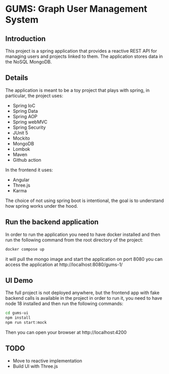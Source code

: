 # GUMS: Graph User Management System

## Introduction
This project is a spring application that provides a reactive REST API for managing users and projects linked to them.
The application stores data in the NoSQL MongoDB.

## Details
The application is meant to be a toy project that plays with spring, in particular, the project uses:
- Spring IoC
- Spring Data
- Spring AOP
- Spring webMVC
- Spring Security
- JUnit 5
- Mockito
- MongoDB
- Lombok
- Maven
- Github action

In the frontend it uses:
- Angular
- Three.js
- Karma

The choice of not using spring boot is intentional, the goal is to understand how spring works under the hood.

## Run the backend application
In order to run the application you need to have docker installed and then run the following command
from the root directory of the project:
```bash
docker compose up
```
it will pull the mongo image and start the application on port 8080 you can access the application at 
http://localhost:8080/gums-1/

## UI Demo
The full project is not deployed anywhere, 
but the frontend app with fake backend calls is available in the project
in order to run it, you need to have node 18 installed and then run the following commands:
```bash
cd gums-ui
npm install
npm run start:mock
```
Then you can open your browser at http://localhost:4200

## TODO
- Move to reactive implementation
- Build UI with Three.js